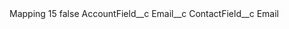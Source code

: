<?xml version="1.0" encoding="UTF-8"?>
<CustomMetadata xmlns="http://soap.sforce.com/2006/04/metadata" xmlns:xsi="http://www.w3.org/2001/XMLSchema-instance" xmlns:xsd="http://www.w3.org/2001/XMLSchema">
    <label>Mapping 15</label>
    <protected>false</protected>
    <values>
        <field>AccountField__c</field>
        <value xsi:type="xsd:string">Email__c</value>
    </values>
    <values>
        <field>ContactField__c</field>
        <value xsi:type="xsd:string">Email</value>
    </values>
</CustomMetadata>
